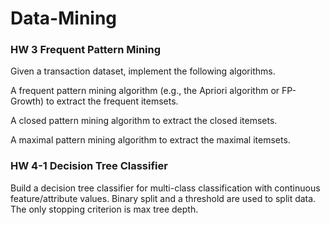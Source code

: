 # Data-Mining

### HW 3 Frequent Pattern Mining 

Given a transaction dataset, implement the following algorithms.

A frequent pattern mining algorithm (e.g., the Apriori algorithm or FP-Growth) to extract the frequent itemsets.

A closed pattern mining algorithm to extract the closed itemsets.

A maximal pattern mining algorithm to extract the maximal itemsets.   




### HW 4-1 Decision Tree Classifier

Build a decision tree classifier for multi-class classification with continuous feature/attribute values. Binary split and a threshold are used to split data. The only stopping criterion is max tree depth.
